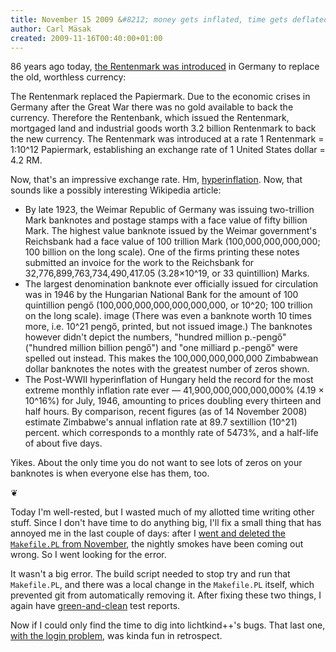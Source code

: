 ```yaml
---
title: November 15 2009 &#8212; money gets inflated, time gets deflated
author: Carl Mäsak
created: 2009-11-16T00:40:00+01:00
---
```

86 years ago today, [the Rentenmark was introduced](http://en.wikipedia.org/wiki/German_Rentenmark) in Germany to replace the old, worthless currency:

<div class='quote'><p>The Rentenmark replaced the Papiermark. Due to the economic crises in Germany after the Great War there was no gold available to back the currency. Therefore the Rentenbank, which issued the Rentenmark, mortgaged land and industrial goods worth 3.2 billion Rentenmark to back the new currency. The Rentenmark was introduced at a rate 1 Rentenmark = 1:10^12 Papiermark, establishing an exchange rate of 1 United States dollar = 4.2 RM.</p></div>

Now, that's an impressive exchange rate. Hm, [hyperinflation](http://en.wikipedia.org/wiki/Hyperinflation). Now, that sounds like a possibly interesting Wikipedia article:

<div class='quote'><ul><li>By late 1923, the Weimar Republic of Germany was issuing two-trillion Mark banknotes and postage stamps with a face value of fifty billion Mark. The highest value banknote issued by the Weimar government's Reichsbank had a face value of 100 trillion Mark (100,000,000,000,000; 100 billion on the long scale). One of the firms printing these notes submitted an invoice for the work to the Reichsbank for 32,776,899,763,734,490,417.05 (3.28&#215;10^19, or 33 quintillion) Marks.</li><li>The largest denomination banknote ever officially issued for circulation was in 1946 by the Hungarian National Bank for the amount of 100 quintillion peng&#337; (100,000,000,000,000,000,000, or 10^20; 100 trillion on the long scale). image (There was even a banknote worth 10 times more, i.e. 10^21 peng&#337;, printed, but not issued image.) The banknotes however didn't depict the numbers, "hundred million p.-peng&#337;" ("hundred million billion peng&#337;") and "one milliard p.-peng&#337;" were spelled out instead. This makes the 100,000,000,000,000 Zimbabwean dollar banknotes the notes with the greatest number of zeros shown.</li><li>The Post-WWII hyperinflation of Hungary held the record for the most extreme monthly inflation rate ever &#8212; 41,900,000,000,000,000% (4.19 &#215; 10^16%) for July, 1946, amounting to prices doubling every thirteen and half hours. By comparison, recent figures (as of 14 November 2008) estimate Zimbabwe's annual inflation rate at 89.7 sextillion (10^21) percent. which corresponds to a monthly rate of 5473%, and a half-life of about five days.</li></ul></div>

Yikes. About the only time you do not want to see lots of zeros on your banknotes is when everyone else has them, too.

<p class='separator'>&#10086;</p>

Today I'm well-rested, but I wasted much of my allotted time writing other stuff. Since I don't have time to do anything big, I'll fix a small thing that has annoyed me in the last couple of days: after I [went and deleted the `Makefile.PL` from November](http://strangelyconsistent.org/blog/november-9-2009-stuff-comes-tumbling-down-yay), the nightly smokes have been coming out wrong. So I went looking for the error.

It wasn't a big error. The build script needed to stop try and run that `Makefile.PL`, and there was a local change in the `Makefile.PL` itself, which prevented git from automatically removing it. After fixing these two things, I again have [green-and-clean](http://feather.perl6.nl/~masak/november-smoke.html) test reports.

Now if I could only find the time to dig into lichtkind++'s bugs. That last one, [with the login problem](http://strangelyconsistent.org/blog/november-11-2009-nobody-said-it-was-going-to-be-easy), was kinda fun in retrospect.


